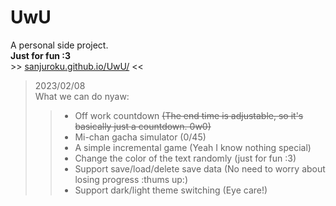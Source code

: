 # UwU

A personal side project.  
**Just for fun :3**  
\>> <a href="https://sanjuroku.github.io/UwU/" target="_blank">sanjuroku.github.io/UwU/</a> <<

> 2023/02/08  
> What we can do nyaw:
>> * Off work countdown ~~(The end time is adjustable, so it's basically just a countdown. 0w0)~~
>> * Mi-chan gacha simulator (0/45)
>> * A simple incremental game (Yeah I know nothing special)
>> * Change the color of the text randomly (just for fun :3)
>> * Support save/load/delete save data (No need to worry about losing progress :thums up:)
>> * Support dark/light theme switching (Eye care!)
